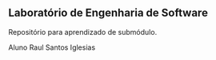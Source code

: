 ## Laboratório de Engenharia de Software 
Repositório para aprendizado de submódulo.

Aluno Raul Santos Iglesias